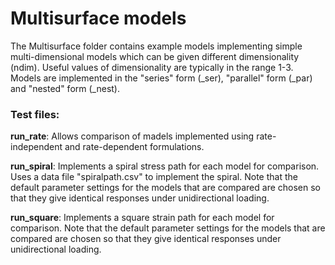 # Multisurface models
The Multisurface folder contains example models implementing simple multi-dimensional models which can be given 
different dimensionality (ndim). Useful values of dimensionality are typically in the range 1-3. Models are implemented 
in the "series" form (_ser), "parallel" form (_par) and "nested" form (_nest).

### Test files:

__run_rate__: Allows comparison of madels implemented using rate-independent and rate-dependent formulations.

__run_spiral__: Implements a spiral stress path for each model for comparison. Uses a data file "spiralpath.csv" to 
implement the spiral. Note that the default parameter settings for the models that are compared are chosen so that 
they give identical responses under unidirectional loading.

__run_square__: Implements a square strain path for each model for comparison. Note that the default parameter 
settings for the models that are compared are chosen so that they give identical responses under unidirectional loading.
